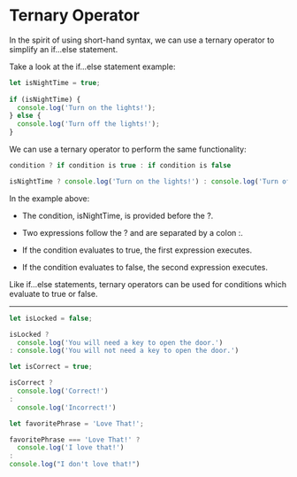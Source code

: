 # Ternary Operator
In the spirit of using short-hand syntax, we can use a ternary operator to simplify an if...else statement.

Take a look at the if...else statement example:

```js
let isNightTime = true;
 
if (isNightTime) {
  console.log('Turn on the lights!');
} else {
  console.log('Turn off the lights!');
}
```

We can use a ternary operator to perform the same functionality:

```js
condition ? if condition is true : if condition is false
```

```js
isNightTime ? console.log('Turn on the lights!') : console.log('Turn off the lights!');
```

In the example above:

* The condition, isNightTime, is provided before the ?.

* Two expressions follow the ? and are separated by a colon :.

* If the condition evaluates to true, the first expression executes.

* If the condition evaluates to false, the second expression executes.

Like if...else statements, ternary operators can be used for conditions which evaluate to true or false.

***

```js
let isLocked = false;

isLocked ? 
  console.log('You will need a key to open the door.')
: console.log('You will not need a key to open the door.')
```

```js
let isCorrect = true;

isCorrect ?
  console.log('Correct!')
:
  console.log('Incorrect!')
```

```js
let favoritePhrase = 'Love That!';

favoritePhrase === 'Love That!' ? 
  console.log('I love that!')
:
console.log("I don't love that!")
```
